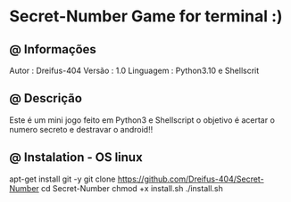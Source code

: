 # Secret-Number Game for terminal :)

 @ Informações
 --------------

Autor     : Dreifus-404
Versão    : 1.0
Linguagem : Python3.10 e Shellscrit

 @ Descrição
 ------------

 Este é um mini jogo feito em Python3 e Shellscript o objetivo é
acertar o numero secreto e destravar o android!!

 @ Instalation - OS linux
 -------------------------

apt-get install git -y
git clone https://github.com/Dreifus-404/Secret-Number
cd Secret-Number
chmod +x install.sh
./install.sh
